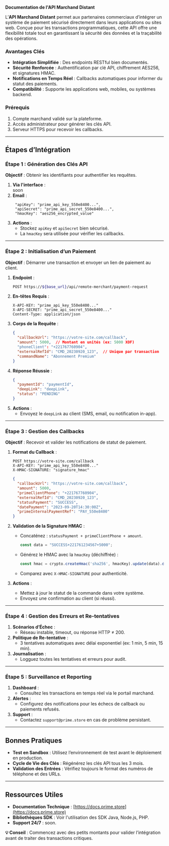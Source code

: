 **Documentation de l'API Marchand Distant**  

L’**API Marchand Distant** permet aux partenaires commerciaux d’intégrer un système de paiement sécurisé directement dans leurs applications ou sites web. Conçue pour les transactions programmatiques, cette API offre une flexibilité totale tout en garantissant la sécurité des données et la traçabilité des opérations.  

### **Avantages Clés**  
- **Intégration Simplifiée** : Des endpoints RESTful bien documentés.  
- **Sécurité Renforcée** : Authentification par clé API, chiffrement AES256, et signatures HMAC.  
- **Notifications en Temps Réel** : Callbacks automatiques pour informer du statut des paiements.  
- **Compatibilité** : Supporte les applications web, mobiles, ou systèmes backend.  

### **Prérequis**  
1. Compte marchand validé sur la plateforme.  
2. Accès administrateur pour générer les clés API.  
3. Serveur HTTPS pour recevoir les callbacks.  

---

## **Étapes d’Intégration**  

### **Étape 1 : Génération des Clés API**  
**Objectif** : Obtenir les identifiants pour authentifier les requêtes.  

1. **Via l'interface** :  
   soon
2. **Email** :  
   ```
    "apiKey": "prime_api_key_550e8400...",  
    "apiSecret": "prime_api_secret_550e8400...",  
    "hmacKey": "aes256_encrypted_value"  
   ```  
3. **Actions** :  
   - Stockez `apiKey` et `apiSecret` bien sécurisé.  
   - La `hmacKey` sera utilisée pour vérifier les callbacks.  

---

### **Étape 2 : Initialisation d’un Paiement**  
**Objectif** : Démarrer une transaction et envoyer un lien de paiement au client.  

1. **Endpoint** :  
   ```bash  
   POST https://${base_url}/api/remote-merchant/payment-request
   ```  
2. **En-têtes Requis** :  
   ```http  
   X-API-KEY: "prime_api_key_550e8400..."  
   X-API-SECRET: "prime_api_secret_550e8400..."  
   Content-Type: application/json  
   ```  
3. **Corps de la Requête** :  
   ```json  
   {  
     "callbackUrl": "https://votre-site.com/callback",  
     "amount": 5000,  // Montant en unités (ex: 5000 XOF)  
     "phoneClient": "+221767760904",  
     "externalRefId": "CMD_20230920_123",  // Unique par transaction  
     "commandName": "Abonnement Premium"  
   }  
   ```  
4. **Réponse Réussie** :  
   ```json  
   {  
     "paymentId": "paymentId",  
     "deepLink": "deepLink",  
     "status": "PENDING"  
   }  
   ```  
5. **Actions** :  
   - Envoyez le `deepLink` au client (SMS, email, ou notification in-app).  

---

### **Étape 3 : Gestion des Callbacks**  
**Objectif** : Recevoir et valider les notifications de statut de paiement.  

1. **Format du Callback** :  
   ```http  
   POST https://votre-site.com/callback  
   X-API-KEY: "prime_api_key_550e8400..."  
   X-HMAC-SIGNATURE: "signature_hmac"  
   ```  
   ```json  
   {  
     "callbackUrl": "https://votre-site.com/callback",  
     "amount": 5000,  
     "primeClientPhone": "+221767760904",  
     "externalRefId": "CMD_20230920_123",  
     "statusPayment": "SUCCESS",  
     "datePayment": "2023-09-20T14:30:00Z",  
     "primeInternalPaymentRef": "PAY_550e8400"  
   }  
   ```  

2. **Validation de la Signature HMAC** :  
   - Concaténez : `statusPayment + primeClientPhone + amount`.  
     ```javascript  
     const data = "SUCCESS+221761234567+5000";  
     ```  
   - Générez le HMAC avec la `hmacKey` (déchiffrée) :  
     ```javascript  
     const hmac = crypto.createHmac('sha256', hmacKey).update(data).digest('hex');  
     ```  
   - Comparez avec `X-HMAC-SIGNATURE` pour authenticité.  

3. **Actions** :  
   - Mettez à jour le statut de la commande dans votre système.  
   - Envoyez une confirmation au client (si réussi).  

---

### **Étape 4 : Gestion des Erreurs et Re-tentatives**  
1. **Scénarios d’Échec** :  
   - Réseau instable, timeout, ou réponse HTTP ≠ 200.  
2. **Politique de Re-tentative** :  
   - 3 tentatives automatiques avec délai exponentiel (ex: 1 min, 5 min, 15 min).  
3. **Journalisation** :  
   - Logguez toutes les tentatives et erreurs pour audit.  

---

### **Étape 5 : Surveillance et Reporting**  
1. **Dashboard** :  
   - Consultez les transactions en temps réel via le portail marchand.  
2. **Alertes** :  
   - Configurez des notifications pour les échecs de callback ou paiements refusés.  
3. **Support** :  
   - Contactez `support@prime.store` en cas de problème persistant.  

---

## **Bonnes Pratiques**  
- **Test en Sandbox** : Utilisez l’environnement de test avant le déploiement en production.  
- **Cycle de Vie des Clés** : Régénérez les clés API tous les 3 mois.  
- **Validation des Entrées** : Vérifiez toujours le format des numéros de téléphone et des URLs.  

---

## **Ressources Utiles**  
- **Documentation Technique** : [https://docs.prime.store](https://docs.prime.store)  
- **Bibliothèques SDK** : Voir l'utilisation des SDK Java, Node.js, PHP.  
- **Support 24/7** : soon.  

**💡 Conseil** : Commencez avec des petits montants pour valider l’intégration avant de traiter des transactions critiques.